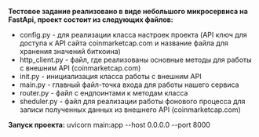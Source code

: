 <b>Тестовое задание реализовано  в виде небольшого микросервиса на FastApi, проект состоит из следующих файлов:</b>
<ul>
<li>
	config.py - для реализации класса настроек проекта (API ключ для доступа к API сайта coinmarketcap.com и название файла для хранения значений биткоина)
</li>
<li>
	http_client.py - файл, где реализованы основные методы для работы с внешним API (coinmarketcap.com)
</li>
<li>
	init.py - инициализация класса работы с внешним API
</li>
<li>
	main.py - главный файл-точка входа для работы нашего сервиса
</li>
<li>router.py - файл с ендпоинтами к методам класса
</li>
<li>
	sheduler.py - файл для реализации работы фонового процесса для записи полученных данных из внешнего API (coinmarketcap.com)
</li>
</ul>
<b>Запуск проекта:</b>
uvicorn main:app --host 0.0.0.0 --port 8000

